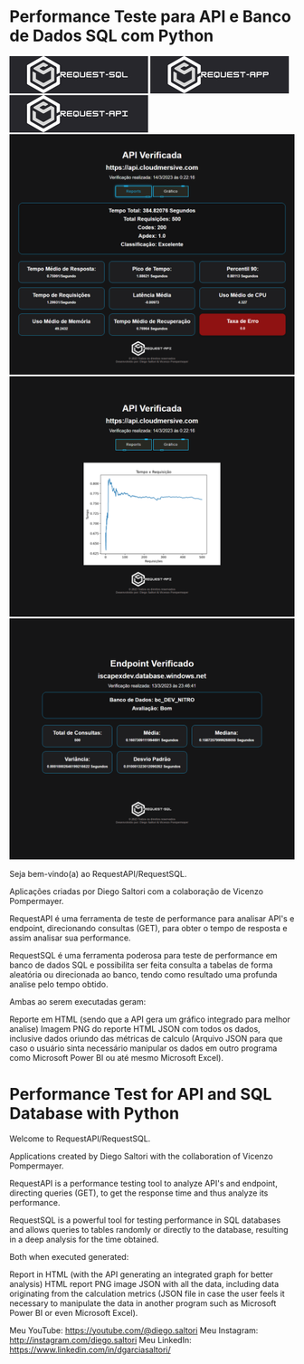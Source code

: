 # Performance Teste para API e Banco de Dados SQL com Python

<div style="align-items:center">
  <img src="model/css/logoSQL.png" alt="logo">
  <img src="model/css/logoA.png" alt="logo">
  <img src="model/css/logoAPI.png" alt="logo">
  <img src="/reports/reportAPI.png" alt="Report">
  <img src="/reports/graphicAPI.png" alt="Report">
  <img src="/reports/reportSQL.png" alt="Report">
</div>

Seja bem-vindo(a) ao RequestAPI/RequestSQL.

Aplicações criadas por Diego Saltori com a colaboração de Vicenzo Pompermayer.

RequestAPI é uma ferramenta de teste de performance para analisar API's e endpoint, direcionando consultas (GET), para obter o tempo de resposta e assim analisar sua performance.

RequestSQL é uma ferramenta poderosa para teste de performance em banco de dados SQL e possibilita ser feita consulta a tabelas de forma aleatória ou direcionada ao banco, tendo como resultado uma profunda analise pelo tempo obtido.

Ambas ao serem executadas geram:

Reporte em HTML (sendo que a API gera um gráfico integrado para melhor analise)
Imagem PNG do reporte HTML
JSON com todos os dados, inclusive dados oriundo das métricas de calculo (Arquivo JSON para que caso o usuário sinta necessário manipular os dados em outro programa como Microsoft Power BI ou até mesmo Microsoft Excel).

# Performance Test for API and SQL Database with Python

Welcome to RequestAPI/RequestSQL.

Applications created by Diego Saltori with the collaboration of Vicenzo Pompermayer.

RequestAPI is a performance testing tool to analyze API's and endpoint, directing queries (GET), to get the response time and thus analyze its performance.

RequestSQL is a powerful tool for testing performance in SQL databases and allows queries to tables randomly or directly to the database, resulting in a deep analysis for the time obtained.

Both when executed generated:

Report in HTML (with the API generating an integrated graph for better analysis)
HTML report PNG image
JSON with all the data, including data originating from the calculation metrics (JSON file in case the user feels it necessary to manipulate the data in another program such as Microsoft Power BI or even Microsoft Excel).

Meu YouTube: https://youtube.com/@diego.saltori
Meu Instagram: http://instagram.com/diego.saltori
Meu LinkedIn: https://www.linkedin.com/in/dgarciasaltori/
